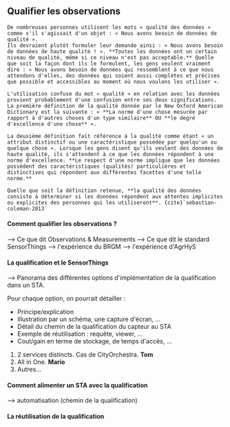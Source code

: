 ## Qualifier les observations

```{admonition} Définitions
De nombreuses personnes utilisent les mots « qualité des données » comme s'il s'agissait d'un objet : « Nous avons besoin de données de qualité ».
Ils devraient plutôt formuler leur demande ainsi : « Nous avons besoin de données de haute qualité ! ». **Toutes les données ont un certain niveau de qualité, même si ce niveau n'est pas acceptable.** Quelle que soit la façon dont ils le formulent, les gens veulent vraiment dire : « Nous avons besoin de données qui ressemblent à ce que nous attendons d'elles, des données qui soient aussi complètes et précises que possible et accessibles au moment où nous voulons les utiliser ».

L'utilisation confuse du mot « qualité » en relation avec les données provient probablement d'une confusion entre ses deux significations. La première définition de la qualité donnée par le New Oxford American Dictionary est la suivante : « **La norme d'une chose mesurée par rapport à d'autres choses d'un type similaire** OU **le degré d'excellence d'une chose** ».

La deuxième définition fait référence à la qualité comme étant « un attribut distinctif ou une caractéristique possédée par quelqu'un ou quelque chose ». Lorsque les gens disent qu'ils veulent des données de haute qualité, ils s'attendent à ce que les données répondent à une norme d'excellence. **Le respect d'une norme implique que les données possèdent des caractéristiques (qualités) particulières et distinctives qui répondent aux différentes facettes d'une telle norme.**

Quelle que soit la définition retenue, **la qualité des données consiste à déterminer si les données répondent aux attentes implicites ou explicites des personnes qui les utiliseront**. {cite}`sebastian-coleman-2013`
```

#### Comment qualifier les observations ?

--> Ce que dit Observations & Measurements
--> Ce que dit le standard SensorThings
--> l'expérience du BRGM
--> l'expérience d'AgrHyS

#### La qualification et le SensorThings 

--> Panorama des différentes options d'implémentation de la qualification dans un STA.

Pour chaque option, on pourrait détailler :
- Principe/explication
- Illustration par un schéma, une capture d'écran, ...
- Détail du chemin de la qualification du capteur au STA
- Exemple de réutilisation : requête, viewer, ...
- Cout/gain en terme de stockage, de temps d'accès, ...

1. 2 services distincts. Cas de CityOrchestra. **Tom**
2. All in One. **Mario**
3. Autres...

#### Comment alimenter un STA avec la qualification

--> automatisation (chemin de la qualification)

#### La réutilisation de la qualification
